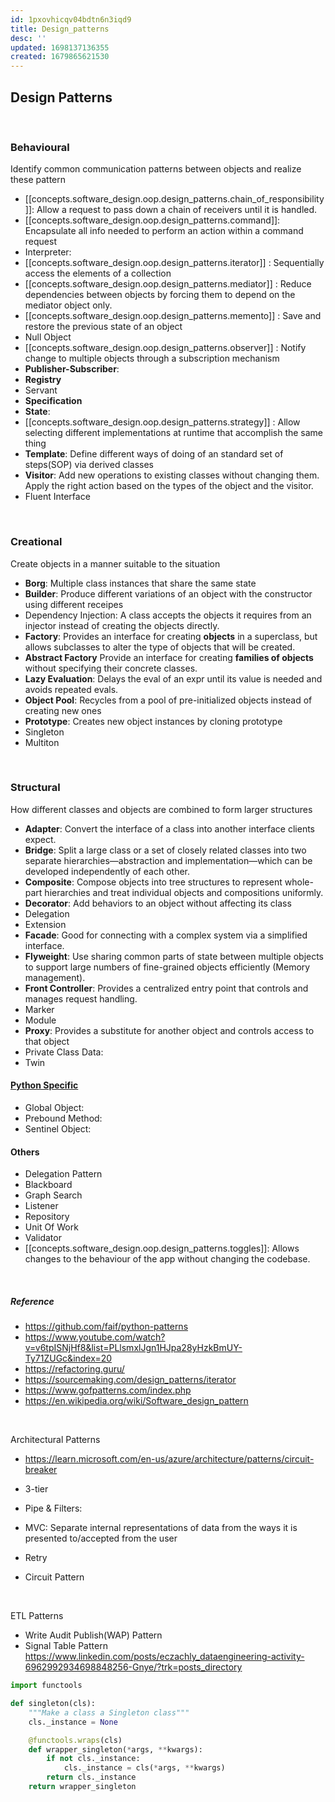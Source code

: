 ```yaml
---
id: 1pxovhicqv04bdtn6n3iqd9
title: Design_patterns
desc: ''
updated: 1698137136355
created: 1679865621530
---
```



## Design Patterns

<br>

### Behavioural  

Identify common communication patterns between objects and realize these pattern

- [[concepts.software_design.oop.design_patterns.chain_of_responsibility]]: Allow a request to pass down a chain of receivers until it is handled.
- [[concepts.software_design.oop.design_patterns.command]]: Encapsulate all info needed to perform an action within a command request
- Interpreter:
- [[concepts.software_design.oop.design_patterns.iterator]] : Sequentially access the elements of a collection
- [[concepts.software_design.oop.design_patterns.mediator]] : Reduce dependencies between objects by forcing them to depend   on the mediator object only.
- [[concepts.software_design.oop.design_patterns.memento]] : Save and restore the previous state of an object
- Null Object
- [[concepts.software_design.oop.design_patterns.observer]] : Notify change to multiple objects through a subscription mechanism
- **Publisher-Subscriber**:
- **Registry**
- Servant
- **Specification**
- **State**:
- [[concepts.software_design.oop.design_patterns.strategy]] : Allow selecting different implementations at runtime that accomplish the same thing
- **Template**: Define different ways of doing of an standard set of steps(SOP) via derived classes
- **Visitor**:  Add new operations to existing classes without changing them. Apply the right action based on the types of the object and the visitor.
- Fluent Interface

<br>

### Creational

Create objects in a manner suitable to the situation

- **Borg**: Multiple class instances that share the same state
- **Builder**: Produce different variations of an object with the constructor using different receipes
- Dependency Injection: A class accepts the objects it requires from an injector instead of creating the objects directly.
- **Factory**: Provides an interface for creating **objects** in a superclass, but allows subclasses to alter the type of objects that will be created.
- **Abstract Factory** Provide an interface for creating **families of objects** without specifying their concrete classes.
- **Lazy Evaluation**: Delays the eval of an expr until its value is needed and avoids repeated evals.
- **Object Pool**: Recycles from a pool of pre-initialized objects instead of creating new ones
- **Prototype**: Creates new object instances by cloning prototype
- Singleton
- Multiton

<br>

### Structural

How different classes and objects are combined to form larger structures

- **Adapter**: Convert the interface of a class into another interface clients expect.
- **Bridge**: Split a large class or a set of closely related classes into two separate hierarchies—abstraction and implementation—which can be developed independently of each other.
- **Composite**: Compose objects into tree structures to represent whole-part hierarchies and treat individual objects and compositions uniformly.
- **Decorator**: Add behaviors to an object without affecting its class
- Delegation
- Extension
- **Facade**: Good for connecting with a complex system via a simplified interface.
- **Flyweight**: Use sharing common parts of state between multiple objects to support large numbers of fine-grained objects efficiently (Memory management).
- **Front Controller**: Provides a centralized entry point that controls and manages request handling.
- Marker
- Module
- **Proxy**: Provides a substitute for another object and controls access to that object
- Private Class Data:
- Twin

#### [Python Specific](https://stackabuse.com/python-specific-design-patterns/)

- Global Object:
- Prebound Method:
- Sentinel Object:

#### Others

- Delegation Pattern
- Blackboard
- Graph Search
- Listener
- Repository
- Unit Of Work
- Validator
- [[concepts.software_design.oop.design_patterns.toggles]]: Allows changes to the behaviour of the app without changing the codebase.
  
<br>

##### Reference

- <https://github.com/faif/python-patterns>
- <https://www.youtube.com/watch?v=v6tpISNjHf8&list=PLlsmxlJgn1HJpa28yHzkBmUY-Ty71ZUGc&index=20>
- <https://refactoring.guru/>
- <https://sourcemaking.com/design_patterns/iterator>
- <https://www.gofpatterns.com/index.php>
- <https://en.wikipedia.org/wiki/Software_design_pattern>

<br>

Architectural Patterns

- <https://learn.microsoft.com/en-us/azure/architecture/patterns/circuit-breaker>

- 3-tier
- Pipe & Filters:
- MVC: Separate internal representations of data from the ways it is presented to/accepted from the user
- Retry
- Circuit Pattern

<br>

ETL Patterns

- Write Audit Publish(WAP) Pattern
- Signal Table Pattern
<https://www.linkedin.com/posts/eczachly_dataengineering-activity-6962992934698848256-Gnye/?trk=posts_directory>

```py
import functools

def singleton(cls):
    """Make a class a Singleton class"""
    cls._instance = None

    @functools.wraps(cls)
    def wrapper_singleton(*args, **kwargs):
        if not cls._instance:
            cls._instance = cls(*args, **kwargs)
        return cls._instance
    return wrapper_singleton

```
